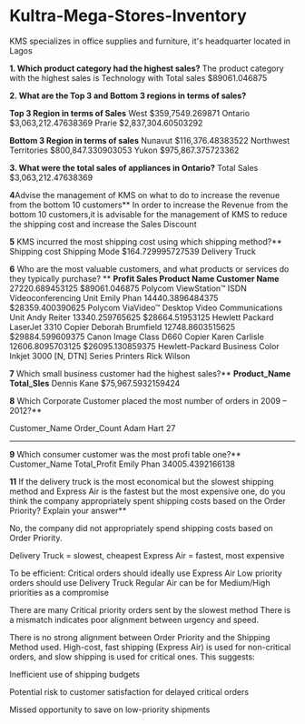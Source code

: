# Kultra-Mega-Stores-Inventory
KMS specializes in office supplies and furniture, it's headquarter located in Lagos

**1. Which product category had the highest sales?**
The product category with the highest sales is Technology with Total sales $89061.046875

**2. What are the Top 3 and Bottom 3 regions in terms of sales?**

**Top 3 Region in terms of Sales**
West	$359,7549.269871
Ontario	$3,063,212.47638369
Prarie	$2,837,304.60503292

**Bottom 3 Region in terms of sales**
Nunavut	$116,376.48383522
Northwest Territories	$800,847.330903053
Yukon	$975,867.375723362

**3. What were the total sales of appliances in Ontario?**
Total Sales    $3,063,212.47638369

**4**Advise the management of KMS on what to do to increase the revenue from the bottom 10 customers**
In order to increase the Revenue from the bottom 10 customers,it is advisable for the management of KMS to reduce the shipping cost and increase the Sales Discount

**5** KMS incurred the most shipping cost using which shipping method?**
  Shipping cost                Shipping Mode
  $164.729995727539            Delivery Truck

**6** Who are the most valuable customers, and what products or services do they typically purchase? ** 
**Profit            Sales              Product Name                                                      Customer Name**
27220.689453125	  $89061.046875	    Polycom ViewStation™ ISDN Videoconferencing Unit	                  Emily Phan
14440.3896484375	$28359.400390625	Polycom ViaVideo™ Desktop Video Communications Unit              	  Andy Reiter
13340.259765625	  $28664.51953125	  Hewlett Packard LaserJet 3310 Copier	                              Deborah Brumfield
12748.8603515625	$29884.599609375	Canon Image Class D660 Copier                                     	Karen Carlisle
12606.8095703125  $26095.130859375	Hewlett-Packard Business Color Inkjet 3000 [N, DTN] Series Printers	Rick Wilson

**7** Which small business customer had the highest sales?**
**Product_Name      Total_Sles**
Dennis Kane	     $75,967.5932159424

**8** Which Corporate Customer placed the most number of orders in 2009 – 2012?**

Customer_Name      Order_Count
Adam Hart         	27
****
**9** Which consumer customer was the most profi table one?**
Customer_Name    Total_Profit
Emily Phan	    34005.4392166138

**11** If the delivery truck is the most economical but the slowest shipping method and Express Air is the fastest but the most expensive one, do you think the company appropriately spent shipping costs based on the Order Priority? Explain your answer**

No, the company did not appropriately spend shipping costs based on Order Priority.

Delivery Truck = slowest, cheapest
Express Air = fastest, most expensive

To be efficient:
Critical orders should ideally use Express Air
Low priority orders should use Delivery Truck
Regular Air can be for Medium/High priorities as a compromise

There are many Critical priority orders sent by the slowest method 
There is a mismatch indicates poor alignment between urgency and speed.

There is no strong alignment between Order Priority and the Shipping Method used. High-cost, fast shipping (Express Air) is used for non-critical orders, and slow shipping is used for critical ones. This suggests:

Inefficient use of shipping budgets

Potential risk to customer satisfaction for delayed critical orders

Missed opportunity to save on low-priority shipments


